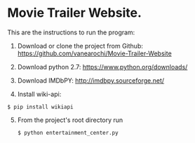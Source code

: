# Movie Trailer Website.

This are the instructions to run the program:

1. Download or clone the project from Github:
https://github.com/vanearochi/Movie-Trailer-Website

2. Download python 2.7: 
https://www.python.org/downloads/

3. Download IMDbPY:
http://imdbpy.sourceforge.net/

4. Install wiki-api:

```
$ pip install wikiapi
```

5. From the project's root directory run
   
   ```sh 
   $ python entertainment_center.py
   ```